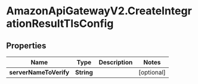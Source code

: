 # AmazonApiGatewayV2.CreateIntegrationResultTlsConfig

## Properties

Name | Type | Description | Notes
------------ | ------------- | ------------- | -------------
**serverNameToVerify** | **String** |  | [optional] 


